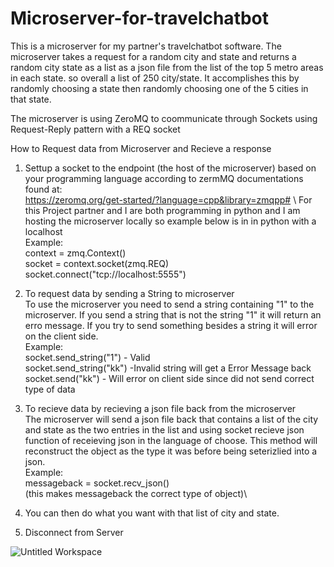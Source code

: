 # Microserver-for-travelchatbot
This is a microserver for my partner's travelchatbot software.
The microserver takes a request for a random city and state and returns a random city state as a list as a json file from the list of the top 5 metro areas in 
each state. so overall a list of 250 city/state.  It accomplishes this by randomly choosing a state then randomly choosing one of the 5 cities in that 
state.

The microserver is using ZeroMQ to coommunicate through Sockets using Request-Reply pattern with a REQ socket

How to Request data from Microserver and Recieve a response
1. Settup a socket to the endpoint (the host of the microserver) based on your programming language according to zermMQ documentations found at:\
https://zeromq.org/get-started/?language=cpp&library=zmqpp# \ 
For this Project partner and I are both programming in python and I am hosting the microserver locally so example below is in in python with a localhost\
Example:\
context = zmq.Context()\
socket = context.socket(zmq.REQ)\
socket.connect("tcp://localhost:5555")

2. To request data by sending a String to microserver\
To use the microserver you need to send a string containing "1" to the microserver. If you send a string that is not the string "1" it will return an 
erro message. If you try to send something besides a string it will error on the client side.\
Example:\
socket.send_string("1") - Valid\
socket.send_string("kk") -Invalid string will get a Error Message back\
socket.send("kk") - Will error on client side since did not send correct type of data

3. To recieve data by recieving a json file back from the microserver\
The microserver will send a json file back that contains a list of the city and state as the two entries in the list and using socket recieve json function of receieving json in the language of choose.  This method will reconstruct the object as the type it was before being seterizlied into a json.\
Example:\
messageback = socket.recv_json()\
(this makes messageback the correct type of object)\

4. You can then do what you want with that list of city and state. 

5. Disconnect from Server

![Untitled Workspace](https://user-images.githubusercontent.com/97073281/218671461-6e3084c2-d27f-427f-bdd1-88c814aea940.png)

